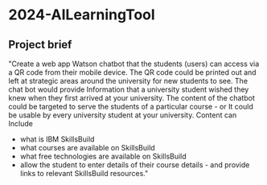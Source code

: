 # 2024-AILearningTool

## Project brief
"Create a web app Watson chatbot that the students (users) can access via a QR code from their
mobile device. The QR code could be printed out and left at strategic areas around the university for
new students to see.
The chat bot would provide Information that a university student wished they knew when they first
arrived at your university. The content of the chatbot could be targeted to serve the students of a
particular course - or It could be usable by every university student at your university.
Content can Include
- what is IBM SkillsBuild
- what courses are available on SkillsBuild
- what free technologies are available on SkillsBuild
- allow the student to enter details of their course details - and provide links to relevant
SkillsBuild resources."